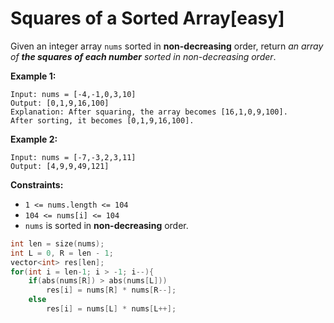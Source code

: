 # Squares of a Sorted Array[easy]

Given an integer array `nums` sorted in **non-decreasing** order, return *an array of **the squares of each number** sorted in non-decreasing order*.

**Example 1:**

```
Input: nums = [-4,-1,0,3,10]
Output: [0,1,9,16,100]
Explanation: After squaring, the array becomes [16,1,0,9,100].
After sorting, it becomes [0,1,9,16,100].
```

**Example 2:**

```
Input: nums = [-7,-3,2,3,11]
Output: [4,9,9,49,121]
```

**Constraints:**

- `1 <= nums.length <= 104`
- `104 <= nums[i] <= 104`
- `nums` is sorted in **non-decreasing** order.

```cpp
int len = size(nums);
int L = 0, R = len - 1;
vector<int> res[len];
for(int i = len-1; i > -1; i--){
	if(abs(nums[R]) > abs(nums[L]))
		res[i] = nums[R] * nums[R--];
	else
		res[i] = nums[L] * nums[L++];
```